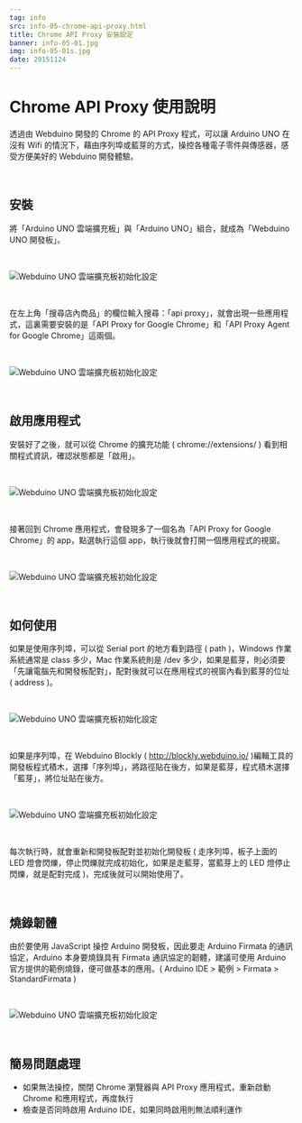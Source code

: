 ```yaml
---
tag: info
src: info-05-chrome-api-proxy.html
title: Chrome API Proxy 安裝設定
banner: info-05-01.jpg
img: info-05-01s.jpg
date: 20151124
---
```


<!-- @@master  = ../../_layout.html-->

<!-- @@block  =  meta-->

<title>Chrome API Proxy 安裝設定 :::: Webduino = Web × Arduino</title>

<meta name="description" content="透過由 Webduino 開發的 Chrome 的 API Proxy 程式，可以讓 Arduino UNO 在沒有 Wifi 的情況下，藉由序列埠或藍芽的方式，操控各種電子零件與傳感器，感受方便美好的 Webduino 開發體驗。">

<meta itemprop="description" content="透過由 Webduino 開發的 Chrome 的 API Proxy 程式，可以讓 Arduino UNO 在沒有 Wifi 的情況下，藉由序列埠或藍芽的方式，操控各種電子零件與傳感器，感受方便美好的 Webduino 開發體驗。">

<meta property="og:description" content="透過由 Webduino 開發的 Chrome 的 API Proxy 程式，可以讓 Arduino UNO 在沒有 Wifi 的情況下，藉由序列埠或藍芽的方式，操控各種電子零件與傳感器，感受方便美好的 Webduino 開發體驗。">

<meta property="og:title" content="Chrome API Proxy 安裝設定" >

<meta property="og:url" content="https://webduino.io/tutorials/info-05-chrome-api-proxy.html">

<meta property="og:image" content="https://webduino.io/img/tutorials/info-05-01s.jpg">

<meta itemprop="image" content="https://webduino.io/img/tutorials/info-05-01s.jpg">

<include src="../_include-tutorials.html"></include>

<!-- @@close-->



<!-- @@block  =  tutorials-->
# Chrome API Proxy 使用說明

透過由 Webduino 開發的 Chrome 的 API Proxy 程式，可以讓 Arduino UNO 在沒有 Wifi 的情況下，藉由序列埠或藍芽的方式，操控各種電子零件與傳感器，感受方便美好的 Webduino 開發體驗。

<br/>

## 安裝

將「Arduino UNO 雲端擴充板」與「Arduino UNO」組合，就成為「Webduino UNO 開發板」。

<br/>

![Webduino UNO 雲端擴充板初始化設定](../img/tutorials/info-05-02.jpg)

<br/>

在左上角「搜尋店內商品」的欄位輸入搜尋：「api proxy」，就會出現一些應用程式，這裏需要安裝的是「API Proxy for Google Chrome」和「API Proxy Agent for Google Chrome」這兩個。

<br/>

![Webduino UNO 雲端擴充板初始化設定](../img/tutorials/info-05-03.jpg)

<br/>

## 啟用應用程式

安裝好了之後，就可以從 Chrome 的擴充功能 ( chrome://extensions/ ) 看到相關程式資訊，確認狀態都是「啟用」。

<br/>

![Webduino UNO 雲端擴充板初始化設定](../img/tutorials/info-05-04.jpg)

<br/>

接著回到 Chrome 應用程式，會發現多了一個名為「API Proxy for Google Chrome」的 app，點選執行這個 app，執行後就會打開一個應用程式的視窗。

<br/>

![Webduino UNO 雲端擴充板初始化設定](../img/tutorials/info-05-05.jpg)

<br/>

## 如何使用

如果是使用序列埠，可以從 Serial port 的地方看到路徑 ( path )，Windows 作業系統通常是 class 多少，Mac 作業系統則是 /dev 多少，如果是藍芽，則必須要「先讓電腦先和開發板配對」，配對後就可以在應用程式的視窗內看到藍芽的位址 ( address )。

<br/>

![Webduino UNO 雲端擴充板初始化設定](../img/tutorials/info-05-06.jpg)

<br/>

如果是序列埠，在 Webduino Blockly ( http://blockly.webduino.io/ )編輯工具的開發板程式積木，選擇「序列埠」，將路徑貼在後方，如果是藍芽，程式積木選擇「藍芽」，將位址貼在後方。

<br/>

![Webduino UNO 雲端擴充板初始化設定](../img/tutorials/info-05-07.jpg)

<br/>

每次執行時，就會重新和開發板配對並初始化開發板 ( 走序列埠，板子上面的 LED 燈會閃爍，停止閃爍就完成初始化，如果是走藍芽，當藍芽上的 LED 燈停止閃爍，就是配對完成 )，完成後就可以開始使用了。

<br/>

## 燒錄韌體

由於要使用 JavaScript 操控 Arduino 開發板，因此要走 Arduino Firmata 的通訊協定，Arduino 本身要燒錄具有 Firmata 通訊協定的韌體，建議可使用 Arduino 官方提供的範例燒錄，便可做基本的應用。( Arduino IDE > 範例 > Firmata > StandardFirmata )

<br/>

![Webduino UNO 雲端擴充板初始化設定](../img/tutorials/info-05-08.jpg)

<br/>

## 簡易問題處理

- 如果無法操控，關閉 Chrome 瀏覽器與 API Proxy 應用程式，重新啟動 Chrome 和應用程式，再度執行
- 檢查是否同時啟用 Arduino IDE，如果同時啟用則無法順利運作




<!-- @@close-->